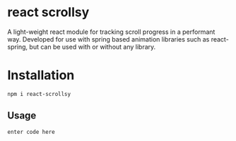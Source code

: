# react scrollsy
A light-weight react module for tracking scroll progress in a performant way. Developed for use with spring based animation libraries such as react-spring, but can be used with or without any library.


# Installation

    npm i react-scrollsy

## Usage



`enter code here`
